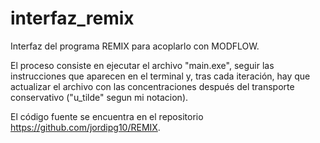 # interfaz_remix
Interfaz del programa REMIX para acoplarlo con MODFLOW.

El proceso consiste en ejecutar el archivo "main.exe", seguir las instrucciones que aparecen en el terminal y, tras cada iteración, hay que actualizar el archivo con las concentraciones después del transporte conservativo ("u_tilde" segun mi notacion).

El código fuente se encuentra en el repositorio https://github.com/jordipg10/REMIX.


